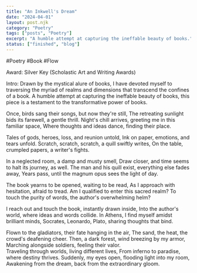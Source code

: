 ```yaml
---
title: "An Inkwell's Dream"
date: "2024-04-01"
layout: post.njk
category: "Poetry"
tags: ["posts", "Poetry"]
excerpt: "A humble attempt at capturing the ineffable beauty of books."
status: ["finished", "blog"]
---
```


#Poetry #Book #Flow 
  
Award: Silver Key (Scholastic Art and Writing Awards)  
  
Intro: Drawn by the mystical alure of books, I have devoted myself to traversing the myriad of realms and dimensions that transcend the confines of a book. A humble attempt at capturing the ineffable beauty of books, this piece is a testament to the transformative power of books.


Once, birds sang their songs, but now they're still, The retreating sunlight bids its farewell, a gentle thrill. Night's chill arrives, greeting me in this familiar space, Where thoughts and ideas dance, finding their place.

Tales of gods, heroes, loss, and reunion untold, Ink on paper, emotions, and tears unfold. Scratch, scratch, scratch, a quill swiftly writes, On the table, crumpled papers, a writer's fights.

In a neglected room, a damp and musty smell, Draw closer, and time seems to halt its journey, as well. The man and his quill exist, everything else fades away, Years pass, until the magnum opus sees the light of day.

The book yearns to be opened, waiting to be read, As I approach with hesitation, afraid to tread. Am I qualified to enter this sacred realm? To touch the purity of words, the author's overwhelming helm?

I reach out and touch the book, instantly drawn inside, Into the author's world, where ideas and words collide. In Athens, I find myself amidst brilliant minds, Socrates, Leonardo, Plato, sharing thoughts that bind.

Flown to the gladiators, their fate hanging in the air, The sand, the heat, the crowd's deafening cheer. Then, a dark forest, wind breezing by my armor, Marching alongside soldiers, feeling their valor.  
Traveling through worlds, living different lives, From inferno to paradise, where destiny thrives. Suddenly, my eyes open, flooding light into my room, Awakening from the dream, back from the extraordinary gloom.